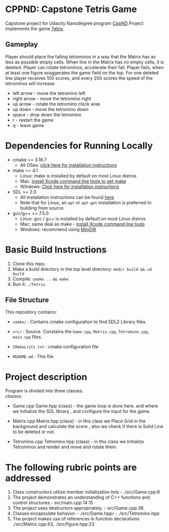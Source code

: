 # CPPND: Capstone Tetris Game 
Capstone project for Udacity Nanodegree program [CppND](https://www.udacity.com/course/c-plus-plus-nanodegree--nd213).Project implements the game [Tetris](https://en.wikipedia.org/wiki/Tetris).


## Gameplay
Player should place the falling tetrominos in a way that the Matrix has as less as possible empty cells. When line in the Matrix has no empty cells, it is deleted. Player can rotate tetrominos, accelerate their fall. Player fails, when at least one figure exaggerates the game field on the top. For one deleted line player receives 100 scores, and every 200 scores the speed of the tetrominos will increase 
- left arrow - move the tetromino left
- right arrow - move the tetromino right
- up arrow - rotate the tetromino clock wise
- up down - move the tetromino down
- space - drop down the tetromino
- r - restart the game
- q - leave game


# Dependencies for Running Locally
- cmake >= 3.16.7
  - All OSes: [click here for installation instructions](https://cmake.org/install/)
- make >= 4.1
  - Linux: make is installed by default on most Linux distros
  - Mac: [install Xcode command line tools to get make](https://developer.apple.com/xcode/features/)
  - Windows: [Click here for installation instructions](http://gnuwin32.sourceforge.net/packages/make.htm)
- SDL >= 2.0
  - All installation instructions can be found [here](https://wiki.libsdl.org/Installation)
  - Note that for Linux, an `apt` or `apt-get` installation is preferred to building from source.
- gcc/g++ >= 7.5.0
  - Linux: gcc / g++ is installed by default on most Linux distros
  - Mac: same deal as make - [install Xcode command line tools](https://developer.apple.com/xcode/features/)
  - Windows: recommend using [MinGW](http://www.mingw.org/)

# Basic Build Instructions

1. Clone this repo.
2. Make a build directory in the top level directory: `mkdir build && cd build`
3. Compile: `cmake .. && make`
4. Run it: `./Tetris`.

## File Structure

This repository contains:
- `cmake/` : Contains cmake configuration to find SDL2 Library files.

- `src/` : Source. Constains the `Game.cpp`, `Matrix.cpp`, `Tetromino.cpp`, `main.cpp` files.

- `CMakeLists.txt` : cmake configuration file

- `README.md` : This file

# Project description
Program is divided into three classes.
<br>
*classes:*

- Game.cpp Game.hpp (class) - the game loop is done here. and where we Initialize the SDL library , and configure the input for the game.

- Matrix.cpp Matrix.hpp (class) - in this class we Place Grid in the background and calculate the score , also we check if there is Solid Line to be deleted or not.

- Tetromino.cpp Tetromino.hpp (class) - in this class we Initialize Tetrominos and render and move and rotate them.


# The following rubric points are addressed
1. Class constructors utilize member initialization lists -  ./src/Game.cpp:8
2. The project demonstrates an understanding of C++ functions and control structures.- src/main.cpp:14:15
3. The project uses destructors appropriately. - src/Game.cpp:38
4. Classes encapsulate behavior  - ./src/Game.hpp/ - ./src/Tetromino.hpp
5. The project makes use of references in function declarations  ./src/Matrix.cpp:43, ./src/figure.hpp:23
